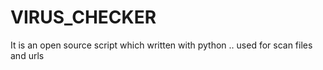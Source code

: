# VIRUS_CHECKER
It is an open source script which written with python .. used for scan files and urls
